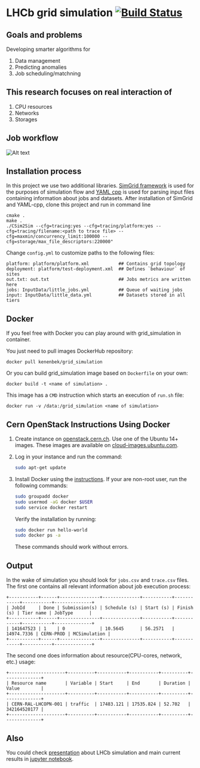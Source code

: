 # LHCb grid simulation [![Build Status](https://travis-ci.org/skygrid/grid_simulation.svg?branch=master)](https://travis-ci.org/skygrid/grid_simulation)

## Goals and problems 
Developing smarter algorithms for

1. Data management
2. Predicting anomalies
3. Job scheduling/matchning

## This research focuses on real interaction of 
1. CPU resources
2. Networks
3. Storages

## Job workflow

![Alt text](https://pp.vk.me/c638316/v638316287/23a2c/Z2Zl5Qtk9eg.jpg "Simulation process")

## Installation process

In this project we use two additional libraries. [SimGrid framework](https://github.com/simgrid/simgrid) is used for the purposes of simulation flow and [YAML cpp](https://github.com/jbeder/yaml-cpp) is used for parsing input files containing information about jobs and datasets.
After installation of SimGrid and YAML-cpp, clone this project and run in command line

```
cmake . 
make .
./CSim2Sim --cfg=tracing:yes --cfg=tracing/platform:yes --cfg=tracing/filename:<path to trace file> --cfg=maxmin/concurrency_limit:100000 --cfg=storage/max_file_descriptors:220000"
```
Change `config.yml` to customize paths to the following files:
```
platform: platform/platform.xml           ## Contains grid topology
deployment: platform/test-deployment.xml  ## Defines `behaviour` of sites 
out.txt: out.txt                          ## Jobs metrics are written here 
jobs: InputData/little_jobs.yml           ## Queue of waiting jobs
input: InputData/little_data.yml          ## Datasets stored in all tiers 
```
## Docker

If you feel free with Docker you can play around with grid_simulation in container.

You just need to pull images DockerHub repository:
```
docker pull kenenbek/grid_simulation
```

Or you can build grid_simulation image based on `Dockerfile` on your own:
```
docker build -t <name of simulation> .
```

This image has a `CMD` instruction which starts an execution of `run.sh` file:
```
docker run -v /data:/grid_simulation <name of simulation>
```

## Cern OpenStack Instructions Using Docker
1. Create instance on [openstack.cern.ch](https://openstack.cern.ch). Use one of the Ubuntu 14+ images. These images are available on [cloud-images.ubuntu.com](http://cloud-images.ubuntu.com/).

2. Log in your instance and run the command:

    ```bash
    sudo apt-get update
    ```

3. Install Docker using the [instructions](https://docs.docker.com/engine/installation/linux/ubuntulinux/). If your are non-root user, run the following commands:

    ```bash
    sudo groupadd docker
    sudo usermod -aG docker $USER
    sudo service docker restart
    ```

    Verify the installation by running:

    ```bash
    sudo docker run hello-world
    sudo docker ps -a
    ```

    These commands should work without errors.


## Output

In the wake of simulation you should look for `jobs.csv` and `trace.csv` files.
The first one contains all relevant information about job execution process:
```
+-----------+------+---------------+--------------+-----------+------------+-----------+--------------+
| JobId     | Done | Submission(s) | Schedule (s) | Start (s) | Finish (s) | Tier name | JobType      |
+-----------+------+---------------+--------------+-----------+------------+-----------+--------------+
| 141647523 | 1    | 0             | 10.5645      | 56.2571   | 14974.7336 | CERN-PROD | MCSimulation |
+-----------+------+---------------+--------------+-----------+------------+-----------+--------------+
```

The second one does information about resource(CPU-cores, network, etc.) usage:
```
+---------------------+----------+-----------+-----------+----------+--------------+
| Resource name       | Variable | Start     | End       | Duration | Value        |
+---------------------+----------+-----------+-----------+----------+--------------+
| CERN-RAL-LHCOPN-001 | traffic  | 17483.121 | 17535.824 | 52.702   | 342164520177 |
+---------------------+----------+-----------+-----------+----------+--------------+
```

## Also

You could check [presentation](https://github.com/skygrid/grid_simulation/blob/master/results/work.pdf) about LHCb simulation and
main current results in [jupyter notebook](https://github.com/skygrid/grid_simulation/blob/master/results/Plots.ipynb).
